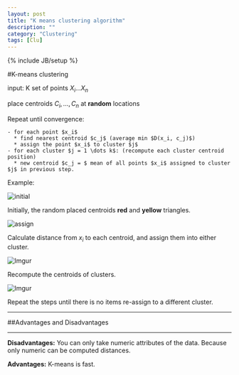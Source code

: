 ```yaml
---
layout: post
title: "K means clustering algorithm"
description: ""
category: "Clustering"
tags: [Clu]
---
```

{% include JB/setup %}


<!--more-->

#K-means clustering

input: K set of points $X_i \dots X_n$

place centroids $C_i, \dots, C_n$ at **random** locations

Repeat until convergence:

	- for each point $x_i$
	  * find nearest centroid $c_j$ (average min $D(x_i, c_j)$)
	  * assign the point $x_i$ to cluster $j$
	- for each cluster $j = 1 \dots k$: (recompute each cluster centroid position)
	  * new centroid $c_j = $ mean of all points $x_i$ assigned to cluster $j$ in previous step.

Example:

![initial](http://i.imgur.com/nngazhf.png)

Initially, the random placed centroids **red** and **yellow** triangles.

![assign](http://i.imgur.com/NNl0XC4.png)

Calculate distance from $x_i$ to each centroid, and assign them into either cluster.

![Imgur](http://i.imgur.com/KcsH5xR.png)

Recompute the centroids of clusters.

![Imgur](http://i.imgur.com/NwBMqS2.png)

Repeat the steps until there is no items re-assign to a different cluster.


---

##Advantages and Disadvantages

---

**Disadvantages:** You can only take numeric attributes of the data. Because only numeric can be computed distances.

**Advantages:** K-means is fast.



